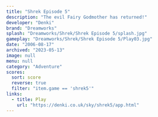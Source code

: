 ```yaml
---
title: "Shrek Episode 5"
description: "The evil Fairy Godmother has returned!"
developer: "Denki"
brand: "Dreamworks"
splash: "Dreamworks/Shrek/Shrek Episode 5/splash.jpg"
gameplay: "Dreamworks/Shrek/Shrek Episode 5/Play03.jpg"
date: "2006-08-17"
archived: "2023-05-13"
image: null
menu: null
category: "Adventure"
scores:
  sort: score
  reverse: true
  filter: "item.game == 'shrek5'"
links:
  - title: Play
    url: "https://denki.co.uk/sky/shrek5/app.html"
---
```

